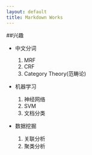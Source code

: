 ```yaml
---
layout: default
title: Markdown Works
---
```


##兴趣

* 中文分词
  1. MRF
  2. CRF
  3. Category Theory(范畴论)

* 机器学习	
  1. 神经网络
  2. SVM
  3. 文档分类

* 数据挖掘	
  1. 关联分析
  2. 聚类分析